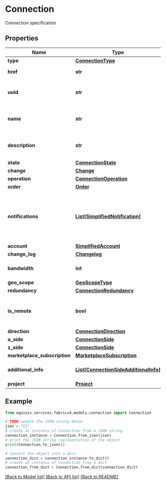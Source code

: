 # Connection

Connection specification

## Properties

Name | Type | Description | Notes
------------ | ------------- | ------------- | -------------
**type** | [**ConnectionType**](ConnectionType.md) |  | 
**href** | **str** | Connection URI | [optional] [readonly] 
**uuid** | **str** | Equinix-assigned connection identifier | [optional] 
**name** | **str** | Customer-provided connection name | 
**description** | **str** | Customer-provided connection description | [optional] 
**state** | [**ConnectionState**](ConnectionState.md) |  | [optional] 
**change** | [**Change**](Change.md) |  | [optional] 
**operation** | [**ConnectionOperation**](ConnectionOperation.md) |  | [optional] 
**order** | [**Order**](Order.md) |  | [optional] 
**notifications** | [**List[SimplifiedNotification]**](SimplifiedNotification.md) | Preferences for notifications on connection configuration or status changes | [optional] 
**account** | [**SimplifiedAccount**](SimplifiedAccount.md) |  | [optional] 
**change_log** | [**Changelog**](Changelog.md) |  | [optional] 
**bandwidth** | **int** | Connection bandwidth in Mbps | 
**geo_scope** | [**GeoScopeType**](GeoScopeType.md) |  | [optional] 
**redundancy** | [**ConnectionRedundancy**](ConnectionRedundancy.md) |  | [optional] 
**is_remote** | **bool** | Connection property derived from access point locations | [optional] 
**direction** | [**ConnectionDirection**](ConnectionDirection.md) |  | [optional] 
**a_side** | [**ConnectionSide**](ConnectionSide.md) |  | 
**z_side** | [**ConnectionSide**](ConnectionSide.md) |  | 
**marketplace_subscription** | [**MarketplaceSubscription**](MarketplaceSubscription.md) |  | [optional] 
**additional_info** | [**List[ConnectionSideAdditionalInfo]**](ConnectionSideAdditionalInfo.md) | Connection additional information | [optional] 
**project** | [**Project**](Project.md) |  | [optional] 

## Example

```python
from equinix.services.fabricv4.models.connection import Connection

# TODO update the JSON string below
json = "{}"
# create an instance of Connection from a JSON string
connection_instance = Connection.from_json(json)
# print the JSON string representation of the object
print(Connection.to_json())

# convert the object into a dict
connection_dict = connection_instance.to_dict()
# create an instance of Connection from a dict
connection_from_dict = Connection.from_dict(connection_dict)
```
[[Back to Model list]](../README.md#documentation-for-models) [[Back to API list]](../README.md#documentation-for-api-endpoints) [[Back to README]](../README.md)


